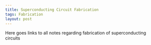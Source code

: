 ```yaml
---
title: Superconducting Circuit Fabrication 
tags: Fabrication
layout: post
---
```


Here goes links to all notes regarding fabrication of superconducting circuits
